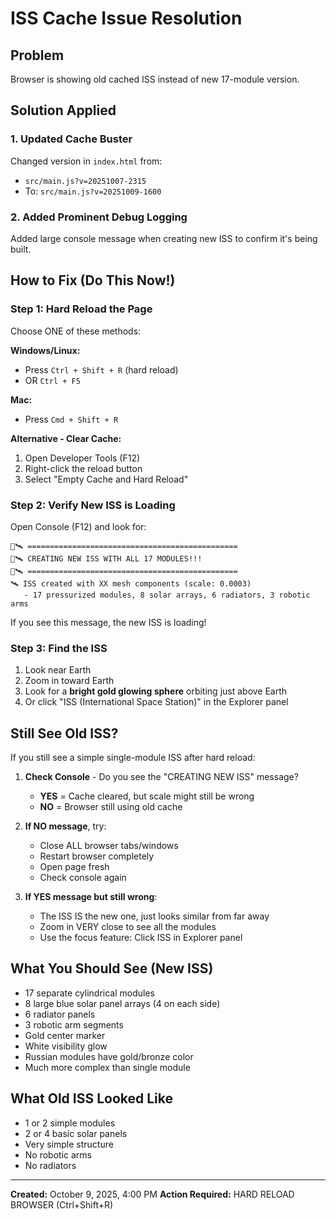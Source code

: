 # ISS Cache Issue Resolution

## Problem
Browser is showing old cached ISS instead of new 17-module version.

## Solution Applied

### 1. Updated Cache Buster
Changed version in `index.html` from:
- `src/main.js?v=20251007-2315` 
- To: `src/main.js?v=20251009-1600`

### 2. Added Prominent Debug Logging
Added large console message when creating new ISS to confirm it's being built.

## How to Fix (Do This Now!)

### Step 1: Hard Reload the Page
Choose ONE of these methods:

**Windows/Linux:**
- Press `Ctrl + Shift + R` (hard reload)
- OR `Ctrl + F5`

**Mac:**
- Press `Cmd + Shift + R`

**Alternative - Clear Cache:**
1. Open Developer Tools (F12)
2. Right-click the reload button
3. Select "Empty Cache and Hard Reload"

### Step 2: Verify New ISS is Loading
Open Console (F12) and look for:
```
🚀🛰️ ===============================================
🚀🛰️ CREATING NEW ISS WITH ALL 17 MODULES!!!
🚀🛰️ ===============================================
🛰️ ISS created with XX mesh components (scale: 0.0003)
   - 17 pressurized modules, 8 solar arrays, 6 radiators, 3 robotic arms
```

If you see this message, the new ISS is loading!

### Step 3: Find the ISS
1. Look near Earth
2. Zoom in toward Earth
3. Look for a **bright gold glowing sphere** orbiting just above Earth
4. Or click "ISS (International Space Station)" in the Explorer panel

## Still See Old ISS?

If you still see a simple single-module ISS after hard reload:

1. **Check Console** - Do you see the "CREATING NEW ISS" message?
   - **YES** = Cache cleared, but scale might still be wrong
   - **NO** = Browser still using old cache

2. **If NO message**, try:
   - Close ALL browser tabs/windows
   - Restart browser completely
   - Open page fresh
   - Check console again

3. **If YES message but still wrong**:
   - The ISS IS the new one, just looks similar from far away
   - Zoom in VERY close to see all the modules
   - Use the focus feature: Click ISS in Explorer panel

## What You Should See (New ISS)
- 17 separate cylindrical modules
- 8 large blue solar panel arrays (4 on each side)
- 6 radiator panels
- 3 robotic arm segments
- Gold center marker
- White visibility glow
- Russian modules have gold/bronze color
- Much more complex than single module

## What Old ISS Looked Like
- 1 or 2 simple modules
- 2 or 4 basic solar panels
- Very simple structure
- No robotic arms
- No radiators

---
**Created:** October 9, 2025, 4:00 PM
**Action Required:** HARD RELOAD BROWSER (Ctrl+Shift+R)
